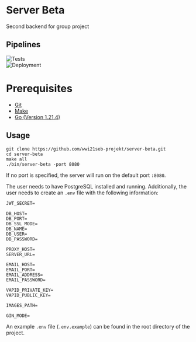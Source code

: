 # Server Beta
Second backend for group project

## Pipelines
![Tests](https://github.com/wwi21seb-projekt/server-beta/actions/workflows/ci.yml/badge.svg?branch=main&event=push)\
![Deployment](https://github.com/wwi21seb-projekt/server-beta/actions/workflows/cd.yml/badge.svg?branch=main&event=push)

# Prerequisites
- [Git](https://git-scm.com/)
- [Make](https://www.gnu.org/software/make/)
- [Go (Version 1.21.4)](https://go.dev/)

## Usage
````
git clone https://github.com/wwi21seb-projekt/server-beta.git
cd server-beta
make all
./bin/server-beta -port 8080
````

If no port is specified, the server will run on the default port `:8080`.

The user needs to have PostgreSQL installed and running. Additionally, the user needs to create an `.env` file with the following information:
```
JWT_SECRET=

DB_HOST=
DB_PORT=
DB_SSL_MODE=
DB_NAME=
DB_USER=
DB_PASSWORD=

PROXY_HOST=
SERVER_URL=

EMAIL_HOST=
EMAIL_PORT=
EMAIL_ADDRESS=
EMAIL_PASSWORD=

VAPID_PRIVATE_KEY=
VAPID_PUBLIC_KEY=

IMAGES_PATH=

GIN_MODE=
```
An example `.env` file (`.env.example`) can be found in the root directory of the project.